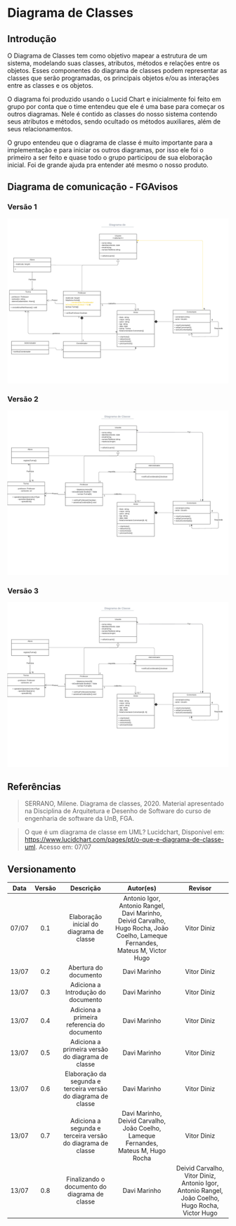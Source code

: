 # Diagrama de Classes

## Introdução

O Diagrama de Classes tem como objetivo mapear a estrutura de um sistema, modelando suas classes, atributos, métodos e relações entre os objetos. Esses componentes do diagrama de classes podem representar as classes que serão programadas, os principais objetos e/ou as interações entre as classes e os objetos.

O diagrama foi produzido usando o Lucid Chart e inicialmente foi feito em grupo por conta que o time entendeu que ele é uma base para começar os outros diagramas. Nele é contido as classes do nosso sistema contendo seus atributos e métodos, sendo ocultado os métodos auxiliares, além de seus relacionamentos.

O grupo entendeu que o diagrama de classe é muito importante para a implementação e para iniciar os outros diagramas, por isso ele foi o primeiro a ser feito e quase todo o grupo participou de sua eloboração inicial. Foi de grande ajuda pra entender até mesmo o nosso produto.


## Diagrama de comunicação - FGAvisos

### Versão 1

![Diagrama de Classes](../assets/img/classesversao1.jpeg)

### Versão 2

![Diagrama de Classes](../assets/img/classesversao2.jpeg)

### Versão 3

![Diagrama de Classes](../assets/img/classesversao2.jpeg)

## Referências

> SERRANO, Milene. Diagrama de classes, 2020. Material apresentado na Disciplina de Arquitetura e Desenho de Software do curso de engenharia de software da UnB, FGA.

> O que é um diagrama de classe em UML? Lucidchart, Disponivel em: <https://www.lucidchart.com/pages/pt/o-que-e-diagrama-de-classe-uml>. Acesso em: 07/07

## Versionamento

| Data  | Versão |                     Descrição                      |  Autor(es)  | Revisor |
| :---: | :----: | :------------------------------------------------: | :---------: | :-----: |
| 07/07 |  0.1  | Elaboração inicial do diagrama de classe                              | Antonio Igor, Antonio Rangel, Davi Marinho, <br>Deivid Carvalho, Hugo Rocha, João Coelho, Lameque Fernandes, Mateus M, Victor Hugo |  Vitor Diniz  |
| 13/07 |  0.2  |               Abertura do documento                                   | Davi Marinho |  Vitor Diniz  |
| 13/07 |  0.3  |          Adiciona a Introdução do documento                           | Davi Marinho |  Vitor Diniz  |
| 13/07 |  0.4  |    Adiciona a primeira referencia do documento                        | Davi Marinho |  Vitor Diniz  |
| 13/07 |  0.5  |   Adiciona a primeira versão do diagrama de classe                    | Davi Marinho |  Vitor Diniz  |
| 13/07 |  0.6  |   Elaboração da segunda e terceira versão do diagrama  de classe      | Davi Marinho |  Vitor Diniz  |
| 13/07 |  0.7  |  Adiciona a segunda e terceira versão do diagrama de classe           | Davi Marinho, Deivid Carvalho, João Coelho, Lameque Fernandes,  Mateus M, Hugo Rocha |  Vitor Diniz  |
| 13/07 |  0.8  |          Finalizando o documento do diagrama de classe                | Davi Marinho |  Deivid Carvalho, Vitor Diniz, Antonio Igor, Antonio Rangel, João Coelho, Hugo Rocha, Victor Hugo |

